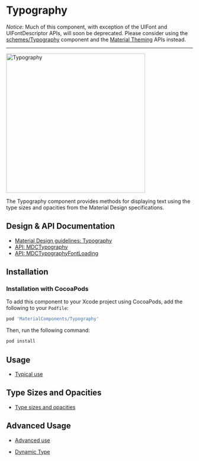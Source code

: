 # Typography

*Notice*: Much of this component, with exception of the UIFont and UIFontDescriptor APIs, will soon
be deprecated. Please consider using the [schemes/Typography](../schemes/Typography) component and
the [Material Theming](../../docs/theming) APIs instead.

---

<div class="article__asset article__asset--screenshot">
  <img src="docs/assets/typography.png" alt="Typography" width="375">
</div>

The Typography component provides methods for displaying text using the type sizes and opacities
from the Material Design specifications.

## Design & API Documentation

<ul class="icon-list">
  <li class="icon-list-item icon-list-item--spec"><a href="https://material.io/go/design-typography">Material Design guidelines: Typography</a></li>
  <li class="icon-list-item icon-list-item--link"><a href="https://material.io/components/ios/catalog/typography/api-docs/Classes/MDCTypography.html">API: MDCTypography</a></li>
  <li class="icon-list-item icon-list-item--link"><a href="https://material.io/components/ios/catalog/typography/api-docs/Protocols/MDCTypographyFontLoading.html">API: MDCTypographyFontLoading</a></li>
</ul>

## Installation

### Installation with CocoaPods

To add this component to your Xcode project using CocoaPods, add the following to your `Podfile`:

```bash
pod 'MaterialComponents/Typography'
```
<!--{: .code-renderer.code-renderer--install }-->

Then, run the following command:

```bash
pod install
```

## Usage

- [Typical use](typical-use.md)

## Type Sizes and Opacities

- [Type sizes and opacities](type-size-opacity.md)

## Advanced Usage

- [Advanced use](advanced-use.md)

- [Dynamic Type](dynamic-type.md)
